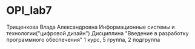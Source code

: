 # OPI_lab7
Трищенкова
Влада
Александровна
Информационные системы и технологии("цифровой дизайн")
Дисциплина "Введение в разработку программного обеспечения"
1 курс, 5 группа, 2 подгруппа
